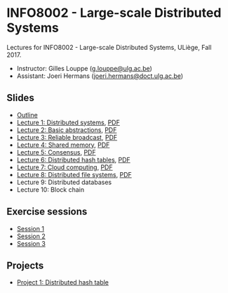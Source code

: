 # INFO8002 - Large-scale Distributed Systems

Lectures for INFO8002 - Large-scale Distributed Systems, ULiège, Fall 2017.

- Instructor: Gilles Louppe ([g.louppe@ulg.ac.be](mailto:g.louppe@ulg.ac.be))
- Assistant: Joeri Hermans ([joeri.hermans@doct.ulg.ac.be](mailto:joeri.hermans@doct.ulg.ac.be))

## Slides

- [Outline](https://glouppe.github.io/info8002-large-scale-database-systems/?p=outline.md)
- [Lecture 1: Distributed systems](https://glouppe.github.io/info8002-large-scale-database-systems/?p=lecture1.md), [PDF](https://raw.githubusercontent.com/glouppe/info8002-large-scale-database-systems/master/pdf/lec1.pdf)
- [Lecture 2: Basic abstractions](https://glouppe.github.io/info8002-large-scale-database-systems/?p=lecture2.md), [PDF](https://raw.githubusercontent.com/glouppe/info8002-large-scale-database-systems/master/pdf/lec2.pdf)
- [Lecture 3: Reliable broadcast](https://glouppe.github.io/info8002-large-scale-database-systems/?p=lecture3.md), [PDF](https://raw.githubusercontent.com/glouppe/info8002-large-scale-database-systems/master/pdf/lec3.pdf)
- [Lecture 4: Shared memory](https://glouppe.github.io/info8002-large-scale-database-systems/?p=lecture4.md), [PDF](https://raw.githubusercontent.com/glouppe/info8002-large-scale-database-systems/master/pdf/lec4.pdf)
- [Lecture 5: Consensus](https://glouppe.github.io/info8002-large-scale-database-systems/?p=lecture5.md), [PDF](https://raw.githubusercontent.com/glouppe/info8002-large-scale-database-systems/master/pdf/lec5.pdf)
- [Lecture 6: Distributed hash tables](https://glouppe.github.io/info8002-large-scale-database-systems/?p=lecture6.md), [PDF](https://raw.githubusercontent.com/glouppe/info8002-large-scale-database-systems/master/pdf/lec6.pdf)
- [Lecture 7: Cloud computing](https://glouppe.github.io/info8002-large-scale-database-systems/?p=lecture7.md), [PDF](https://raw.githubusercontent.com/glouppe/info8002-large-scale-database-systems/master/pdf/lec7.pdf)
- [Lecture 8: Distributed file systems](https://glouppe.github.io/info8002-large-scale-database-systems/?p=lecture8.md), [PDF](https://raw.githubusercontent.com/glouppe/info8002-large-scale-database-systems/master/pdf/lec8.pdf)
- Lecture 9: Distributed databases
- Lecture 10: Block chain

## Exercise sessions

- [Session 1](https://glouppe.github.io/info8002-large-scale-database-systems/exercises/exercise_session_1.pdf)
- [Session 2](https://glouppe.github.io/info8002-large-scale-database-systems/exercises/exercise_session_2.pdf)
- [Session 3](https://glouppe.github.io/info8002-large-scale-database-systems/exercises/exercise_session_3.pdf)


## Projects

- [Project 1: Distributed hash table](https://glouppe.github.io/info8002-large-scale-database-systems/?p=projects/project_dht.md)
